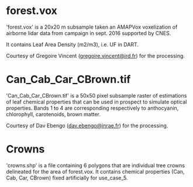 # forest.vox
'forest.vox' is a 20x20 m subsample taken an AMAPVox voxelization of airborne lidar data 
from campaign in sept. 2016 supported by CNES.

It contains Leaf Area Density (m2/m3), i.e. UF in DART.

Courtesy of Gregoire Vincent (gregoire.vincent@ird.fr) for the processing.
 
# Can_Cab_Car_CBrown.tif

'Can_Cab_Car_CBrown.tif' is a 50x50 pixel subsample raster of estimations of leaf chemical properties
that can be used in prospect to simulate optical properties. Bands 1 to 4 are corresponding respectively to
anthocyanin, chlorophyll, carotenoids, brown matter.

Courtesy of Dav Ebengo (dav.ebengo@inrae.fr) for the processing.


# Crowns
'crowns.shp' is a file containing 6 polygons that are individual tree crowns delineated for
the area of forest.vox.
It contains chemical properties (Can, Cab, Car, CBrown) fixed artificially for use_case_5.

  

  
